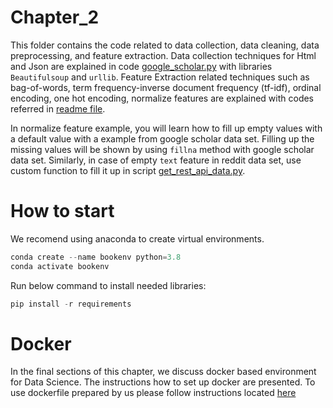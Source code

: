 # Chapter_2

This folder contains the code related to data collection, data cleaning, data preprocessing, and feature extraction.
Data collection techniques for Html and Json are explained in code [google_scholar.py](./google_scholar/google_scholar.py) 
with libraries `Beautifulsoup` and `urllib`. Feature Extraction related techniques such as bag-of-words, term frequency-inverse document frequency (tf-idf), ordinal 
encoding, one hot encoding, normalize features are explained with codes referred in [readme file](./data_preproessing/ordinal_encoding.py).

In normalize feature example, you will learn how to fill up empty values with a default value with a example from
google scholar data set. Filling up the missing values will be shown by using `fillna` method with google scholar 
data set. Similarly, in case of empty `text` feature in reddit data set, use custom function to fill it up in script 
[get_rest_api_data.py](./rest/get_rest_api_data.py). 


# How to start 

We recomend using anaconda to create virtual environments. 
```python
conda create --name bookenv python=3.8
conda activate bookenv
```
Run below command to install needed libraries:
```python
pip install -r requirements
```

# Docker 

In the final sections of this chapter, we discuss docker based environment for Data Science. 
The instructions how to set up docker are presented.
To use dockerfile prepared by us please follow instructions located [here](https://github.com/PacktPublishing/Production-Ready-Applied-Deep-Learning/tree/main/Chapter_2/dockerfiles/jupyter-notebook)


